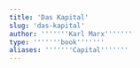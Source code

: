 ```yaml
---
title: 'Das Kapital'
slug: 'das-kapital'
author: '''''''Karl Marx'''''''
type: '''''''book'''''''
aliases: '''''''Capital'''''''
---
```


